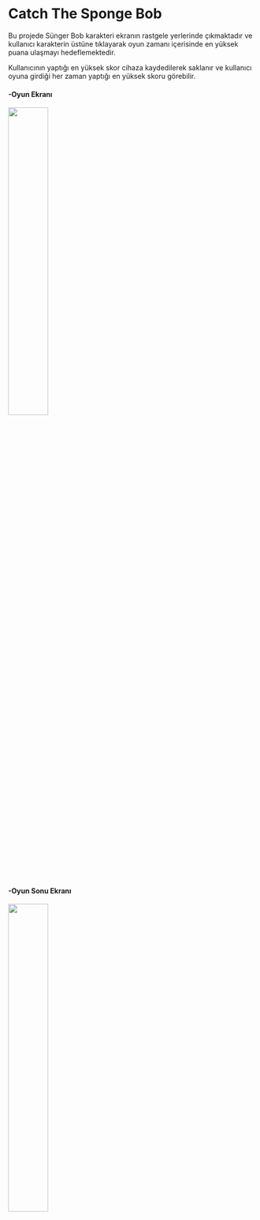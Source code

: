 # Catch The Sponge Bob

Bu projede Sünger Bob karakteri ekranın rastgele yerlerinde çıkmaktadır ve kullanıcı karakterin üstüne tıklayarak oyun zamanı içerisinde en yüksek puana ulaşmayı hedeflemektedir.

Kullanıcının yaptığı en yüksek skor cihaza kaydedilerek saklanır ve kullanıcı oyuna girdiği her zaman yaptığı en yüksek skoru görebilir.

#### -Oyun Ekranı
<img src="https://r.resimlink.com/jy9UcL.png" width=40% height=40%>

#### -Oyun Sonu Ekranı
<img src="https://r.resimlink.com/nqVo3bc25.png" width=40% height=40%>
